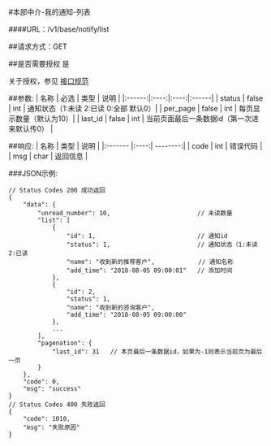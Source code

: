 #本部中介-我的通知-列表

####URL：/v1/base/notify/list

##请求方式：GET

##是否需要授权
是

关于授权，参见 [接口规范][1]

##参数:
| 名称 | 必选 | 类型 | 说明 |
|:------:|:----:|:----:|:------|
| status | false  | int | 通知状态（1:未读 2:已读 0:全部 默认0）|
| per_page | false | int | 每页显示数量（默认为10）|
| last_id  | false | int | 当前页面最后一条数据id（第一次进来默认传0） |

##响应:
| 名称  | 类型  | 说明 |
|:------- |:----:| --------:|
| code    | int  |  错误代码 |
| msg     | char |  返回信息 |

###JSON示例:
```
// Status Codes 200 成功返回
{
    "data": {
        "unread_number": 10,                        // 未读数量
        "list": [
            {
                "id": 1,                            // 通知id
                "status": 1,                        // 通知状态（1:未读 2:已读
                "name": "收到新的推荐客户",            // 通知名称
                "add_time": "2018-08-05 09:00:01"   // 添加时间
            },
            {
                "id": 2,
                "status": 1,
                "name": "收到新的咨询客户",
                "add_time": "2018-08-05 09:00:00"
            },
            ...
        ],
        "pagenation": {
            "last_id": 31   // 本页最后一条数据id，如果为-1则表示当前页为最后一页
        }
    },
    "code": 0,
    "msg": "success"
}
// Status Codes 400 失败返回
{
    "code": 1010,
    "msg": "失败原因"
}
```
[1]: ../read/auth.html